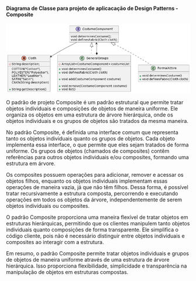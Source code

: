 <h4>Diagrama de Classe para projeto de aplicacação de Design Patterns - Composite</h4>

![alt text](https://github.com/Jennyads/Bertoti/blob/main/Engenharia%20de%20Software%20III/Imagens/diagrama_classe_composite.png)



O padrão de projeto Composite é um padrão estrutural que permite tratar objetos individuais e composições de objetos de maneira uniforme. Ele organiza os objetos em uma estrutura de árvore hierárquica, onde os objetos individuais e os grupos de objetos são tratados da mesma maneira.

No padrão Composite, é definida uma interface comum que representa tanto os objetos individuais quanto os grupos de objetos. Cada objeto implementa essa interface, o que permite que eles sejam tratados de forma uniforme. Os grupos de objetos (chamados de composites) contêm referências para outros objetos individuais e/ou composites, formando uma estrutura em árvore.

Os composites possuem operações para adicionar, remover e acessar os objetos filhos, enquanto os objetos individuais implementam essas operações de maneira vazia, já que não têm filhos. Dessa forma, é possível tratar recursivamente a estrutura composta, percorrendo e executando operações em todos os objetos da árvore, independentemente de serem objetos individuais ou composites.

O padrão Composite proporciona uma maneira flexível de tratar objetos em estruturas hierárquicas, permitindo que os clientes manipulem tanto objetos individuais quanto composições de forma transparente. Ele simplifica o código cliente, pois não é necessário distinguir entre objetos individuais e composites ao interagir com a estrutura.

Em resumo, o padrão Composite permite tratar objetos individuais e grupos de objetos de maneira uniforme através de uma estrutura de árvore hierárquica. Isso proporciona flexibilidade, simplicidade e transparência na manipulação de objetos em estruturas compostas.
